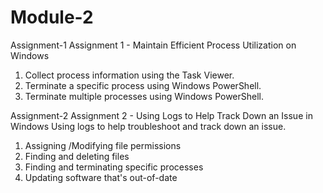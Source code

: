 # Module-2
Assignment-1
Assignment 1 - Maintain Efficient Process Utilization on Windows
1. Collect process information using the Task Viewer.
2. Terminate a specific process using Windows PowerShell.
3. Terminate multiple processes using Windows PowerShell.

Assignment-2
Assignment 2 - Using Logs to Help Track Down an Issue in Windows Using logs to help troubleshoot and track down an issue.
1. Assigning /Modifying file permissions
2. Finding and deleting files
3. Finding and terminating specific processes
4. Updating software that's out-of-date
